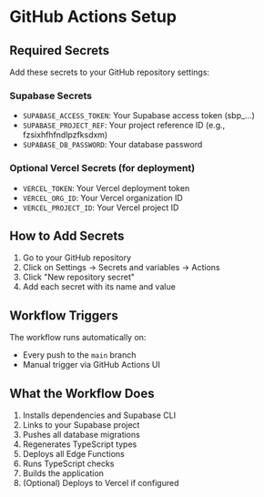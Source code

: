 # GitHub Actions Setup

## Required Secrets

Add these secrets to your GitHub repository settings:

### Supabase Secrets
- `SUPABASE_ACCESS_TOKEN`: Your Supabase access token (sbp_...)
- `SUPABASE_PROJECT_REF`: Your project reference ID (e.g., fzsixhfhfndlpzfksdxm)
- `SUPABASE_DB_PASSWORD`: Your database password

### Optional Vercel Secrets (for deployment)
- `VERCEL_TOKEN`: Your Vercel deployment token
- `VERCEL_ORG_ID`: Your Vercel organization ID
- `VERCEL_PROJECT_ID`: Your Vercel project ID

## How to Add Secrets

1. Go to your GitHub repository
2. Click on Settings → Secrets and variables → Actions
3. Click "New repository secret"
4. Add each secret with its name and value

## Workflow Triggers

The workflow runs automatically on:
- Every push to the `main` branch
- Manual trigger via GitHub Actions UI

## What the Workflow Does

1. Installs dependencies and Supabase CLI
2. Links to your Supabase project
3. Pushes all database migrations
4. Regenerates TypeScript types
5. Deploys all Edge Functions
6. Runs TypeScript checks
7. Builds the application
8. (Optional) Deploys to Vercel if configured